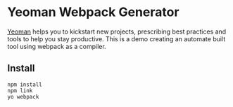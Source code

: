 # Yeoman Webpack Generator

[Yeoman](http://yeoman.io) helps you to kickstart new projects, prescribing best practices and tools to help you stay productive. This is a demo creating an automate built tool using webpack as a compiler.

## Install
```
npm install
npm link
yo webpack
```

